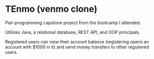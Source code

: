# TEnmo (venmo clone)
Pair-programming capstone project from the bootcamp I attended. 

Utilizes Java, a relational database, REST API, and OOP principals. 

Registered users can view their account balance (registering opens an account with $1000 in it) and send money transfers to other registered users. 

